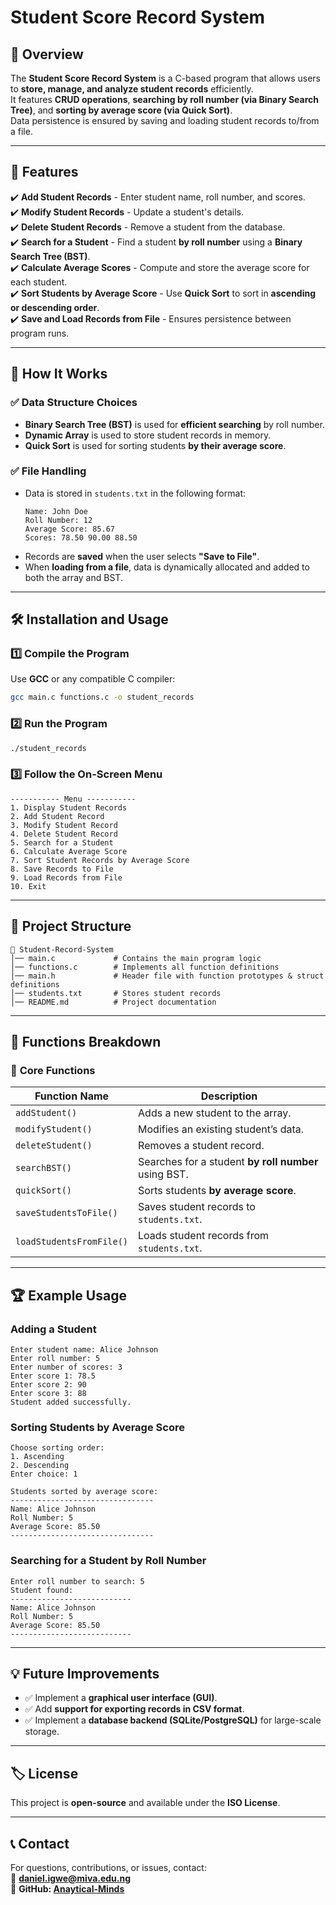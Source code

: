 # Student Score Record System

## 📌 Overview
The **Student Score Record System** is a C-based program that allows users to **store, manage, and analyze student records** efficiently.  
It features **CRUD operations**, **searching by roll number (via Binary Search Tree)**, and **sorting by average score (via Quick Sort)**.  
Data persistence is ensured by saving and loading student records to/from a file.

---

## 🚀 Features
✔️ **Add Student Records** - Enter student name, roll number, and scores.  
✔️ **Modify Student Records** - Update a student's details.  
✔️ **Delete Student Records** - Remove a student from the database.  
✔️ **Search for a Student** - Find a student **by roll number** using a **Binary Search Tree (BST)**.  
✔️ **Calculate Average Scores** - Compute and store the average score for each student.  
✔️ **Sort Students by Average Score** - Use **Quick Sort** to sort in **ascending or descending order**.  
✔️ **Save and Load Records from File** - Ensures persistence between program runs.  

---

## 📜 How It Works

### ✅ **Data Structure Choices**
- **Binary Search Tree (BST)** is used for **efficient searching** by roll number.  
- **Dynamic Array** is used to store student records in memory.  
- **Quick Sort** is used for sorting students **by their average score**.  

### ✅ **File Handling**
- Data is stored in `students.txt` in the following format:
    ```
    Name: John Doe
    Roll Number: 12
    Average Score: 85.67
    Scores: 78.50 90.00 88.50
    ```
- Records are **saved** when the user selects **"Save to File"**.  
- When **loading from a file**, data is dynamically allocated and added to both the array and BST.

---

## 🛠️ Installation and Usage

### **1️⃣ Compile the Program**
Use **GCC** or any compatible C compiler:
```bash
gcc main.c functions.c -o student_records
```

### **2️⃣ Run the Program**
```bash
./student_records
```

### **3️⃣ Follow the On-Screen Menu**
```
----------- Menu -----------
1. Display Student Records
2. Add Student Record
3. Modify Student Record
4. Delete Student Record
5. Search for a Student
6. Calculate Average Score
7. Sort Student Records by Average Score
8. Save Records to File
9. Load Records from File
10. Exit
```

---

## 📂 Project Structure
```
📁 Student-Record-System
│── main.c             # Contains the main program logic
│── functions.c        # Implements all function definitions
│── main.h             # Header file with function prototypes & struct definitions
│── students.txt       # Stores student records
│── README.md          # Project documentation
```

---

## 🔧 Functions Breakdown

### 📌 **Core Functions**
| Function Name            | Description |
|--------------------------|-------------|
| `addStudent()`           | Adds a new student to the array. |
| `modifyStudent()`        | Modifies an existing student’s data. |
| `deleteStudent()`        | Removes a student record. |
| `searchBST()`            | Searches for a student **by roll number** using BST. |
| `quickSort()`            | Sorts students **by average score**. |
| `saveStudentsToFile()`   | Saves student records to `students.txt`. |
| `loadStudentsFromFile()` | Loads student records from `students.txt`. |

---

## 🏆 Example Usage
### **Adding a Student**
```
Enter student name: Alice Johnson
Enter roll number: 5
Enter number of scores: 3
Enter score 1: 78.5
Enter score 2: 90
Enter score 3: 88
Student added successfully.
```

### **Sorting Students by Average Score**
```
Choose sorting order:
1. Ascending
2. Descending
Enter choice: 1

Students sorted by average score:
--------------------------------
Name: Alice Johnson
Roll Number: 5
Average Score: 85.50
--------------------------------
```

### **Searching for a Student by Roll Number**
```
Enter roll number to search: 5
Student found:
---------------------------
Name: Alice Johnson
Roll Number: 5
Average Score: 85.50
---------------------------
```

---

## 💡 Future Improvements
- ✅ Implement a **graphical user interface (GUI)**.  
- ✅ Add **support for exporting records in CSV format**.  
- ✅ Implement a **database backend (SQLite/PostgreSQL)** for large-scale storage.  

---

## 🏷️ License
This project is **open-source** and available under the **ISO License**.

---

## 📞 Contact
For questions, contributions, or issues, contact:  
📧 **daniel.igwe@miva.edu.ng**  
🔗 **GitHub: [Anaytical-Minds](https://github.com/Analytical-Minds)**
